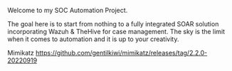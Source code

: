 Welcome to my SOC Automation Project. 

The goal here is to start from nothing to a fully integrated SOAR solution incorporating Wazuh & TheHive for case management.
The sky is the limit when it comes to automation and it is up to your creativity.

Mimikatz
https://github.com/gentilkiwi/mimikatz/releases/tag/2.2.0-20220919
